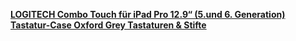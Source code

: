 [**LOGITECH Combo Touch für iPad Pro 12.9“ (5.und 6. Generation) Tastatur-Case Oxford Grey Tastaturen & Stifte**](https://www.mediamarkt.de/de/product/_logitech-combo-touch-f%C3%BCr-ipad-pro-12-9-5-generation-2743611.html?storeId=&utm_source=google&utm_medium=cpc&utm_campaign=RT_shopping_na_nsp_na_PLA+-+bluePortal+4+Smart&gclid=CjwKCAiA7IGcBhA8EiwAFfUDsbvsXDbJSt6LxjdKCeYya7nLSPaf9Os0ALQZluSC6en8NT93iSSSIRoCrMUQAvD_BwE&gclsrc=aw.ds)